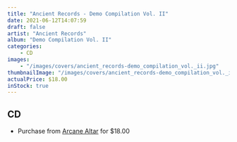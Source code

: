 ```yaml
---
title: "Ancient Records - Demo Compilation Vol. II"
date: 2021-06-12T14:07:59
draft: false
artist: "Ancient Records"
album: "Demo Compilation Vol. II"
categories:
    - CD
images:
    - "/images/covers/ancient_records-demo_compilation_vol._ii.jpg"
thumbnailImage: "/images/covers/ancient_records-demo_compilation_vol._ii-thumb.jpg"
actualPrice: $18.00
inStock: true
---
```


## CD
* Purchase from [Arcane Altar](https://arcanealtar.bigcartel.com/product/ancient-records-demo-compilation-vol-ii-2cd) for $18.00
